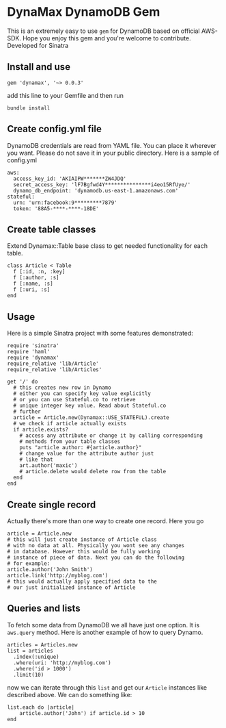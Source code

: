 # DynaMax DynamoDB Gem

This is an extremely easy to use ```gem``` for DynamoDB based on official AWS-SDK.
Hope you enjoy this gem and you're welcome to contribute. Developed for Sinatra

## Install and use

```gem 'dynamax', '~> 0.0.3'```

add this line to your Gemfile and then run

```bundle install```


## Create config.yml file
DynamoDB credentials are read from YAML file. You can place
it wherever you want. Please do not save it in your public directory.
Here is a sample of config.yml

```
aws:
  access_key_id: 'AKIAIPW*******ZW4JDQ'
  secret_access_key: 'lF7Bgfwd4Y***************i4eo15RfUye/'
  dynamo_db_endpoint: 'dynamodb.us-east-1.amazonaws.com'
stateful:
  urn: 'urn:facebook:9*********7879'
  token: '88A5-****-****-18DE'
```

## Create table classes
Extend Dynamax::Table base class to get needed functionality for
each table.

```
class Article < Table
  f [:id, :n, :key]
  f [:author, :s]
  f [:name, :s]
  f [:uri, :s]
end
```

## Usage
Here is a simple Sinatra project with some features
demonstrated:

```
require 'sinatra'
require 'haml'
require 'dynamax'
require_relative 'lib/Article'
require_relative 'lib/Articles'

get '/' do
  # this creates new row in Dynamo
  # either you can specify key value explicitly
  # or you can use Stateful.co to retrieve
  # unique integer key value. Read about Stateful.co
  # further
  article = Article.new(Dynamax::USE_STATEFUL).create
  # we check if article actually exists
  if article.exists?
    # access any attribute or change it by calling corresponding
    # methods from your table classes
    puts "article author: #{article.author}"
    # change value for the attribute author just
    # like that
    art.author('maxic')
    # article.delete would delete row from the table
  end
end
```

## Create single record
Actually there's more than one way to create one record. Here
you go

```
article = Article.new
# this will just create instance of Article class
# with no data at all. Physically you wont see any changes
# in database. However this would be fully working
# instance of piece of data. Next you can do the following
# for example:
article.author('John Smith')
article.link('http://myblog.com')
# this would actually apply specified data to the
# our just initialized instance of Article
```

## Queries and lists
To fetch some data from DynamoDB we all have just one
option. It is ```aws.query``` method. Here is another
example of how to query Dynamo.
```
articles = Articles.new
list = articles
  .index(:unique)
  .where(uri: 'http://myblog.com')
  .where('id > 1000')
  .limit(10)
```
now we can iterate through this ```list``` and get
our ```Article``` instances like described above. We
can do something like:

```
list.each do |article|
    article.author('John') if article.id > 10
end
```
